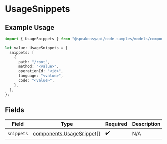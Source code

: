 # UsageSnippets

## Example Usage

```typescript
import { UsageSnippets } from "@speakeasyapi/code-samples/models/components";

let value: UsageSnippets = {
  snippets: [
    {
      path: "/root",
      method: "<value>",
      operationId: "<id>",
      language: "<value>",
      code: "<value>",
    },
  ],
};
```

## Fields

| Field                                                                | Type                                                                 | Required                                                             | Description                                                          |
| -------------------------------------------------------------------- | -------------------------------------------------------------------- | -------------------------------------------------------------------- | -------------------------------------------------------------------- |
| `snippets`                                                           | [components.UsageSnippet](../../models/components/usagesnippet.md)[] | :heavy_check_mark:                                                   | N/A                                                                  |